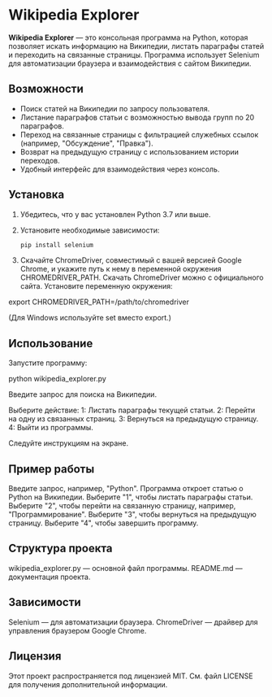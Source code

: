 # Wikipedia Explorer

**Wikipedia Explorer** — это консольная программа на Python, которая позволяет искать информацию на Википедии, листать параграфы статей и переходить на связанные страницы. Программа использует Selenium для автоматизации браузера и взаимодействия с сайтом Википедии.

## Возможности

- Поиск статей на Википедии по запросу пользователя.
- Листание параграфов статьи с возможностью вывода групп по 20 параграфов.
- Переход на связанные страницы с фильтрацией служебных ссылок (например, "Обсуждение", "Правка").
- Возврат на предыдущую страницу с использованием истории переходов.
- Удобный интерфейс для взаимодействия через консоль.

## Установка

1. Убедитесь, что у вас установлен Python 3.7 или выше.
2. Установите необходимые зависимости:

   ```bash
   pip install selenium
   
3. Скачайте ChromeDriver, совместимый с вашей версией Google Chrome, и укажите путь к нему в переменной окружения CHROMEDRIVER_PATH.
Скачать ChromeDriver можно с официального сайта.
Установите переменную окружения:

export CHROMEDRIVER_PATH=/path/to/chromedriver

(Для Windows используйте set вместо export.)

## Использование
Запустите программу:

python wikipedia_explorer.py

Введите запрос для поиска на Википедии.

Выберите действие:
1: Листать параграфы текущей статьи.
2: Перейти на одну из связанных страниц.
3: Вернуться на предыдущую страницу.
4: Выйти из программы.

Следуйте инструкциям на экране.

## Пример работы
Введите запрос, например, "Python".
Программа откроет статью о Python на Википедии.
Выберите "1", чтобы листать параграфы статьи.
Выберите "2", чтобы перейти на связанную страницу, например, "Программирование".
Выберите "3", чтобы вернуться на предыдущую страницу.
Выберите "4", чтобы завершить программу.

 ## Структура проекта
wikipedia_explorer.py — основной файл программы.
README.md — документация проекта.

## Зависимости
Selenium — для автоматизации браузера.
ChromeDriver — драйвер для управления браузером Google Chrome.

## Лицензия
Этот проект распространяется под лицензией MIT. См. файл LICENSE для получения дополнительной информации.
